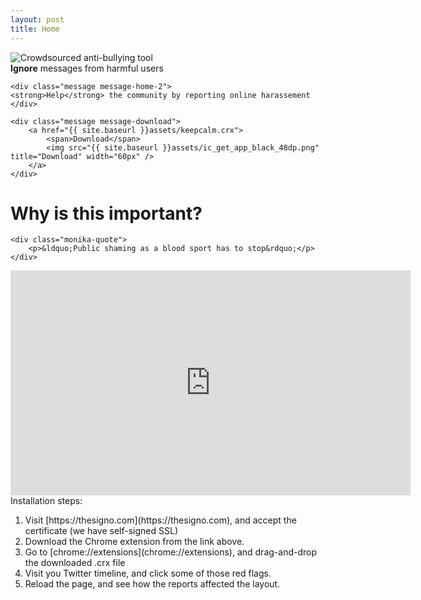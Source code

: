 ```yaml
---
layout: post
title: Home
---
```


<div class="image-home">
    <img src="{{ site.baseurl }}assets/keep-calm.png" title="Crowdsourced anti-bullying tool" />
</div>

<div class="message-home">
    <div class="message message-home-1">
    <strong>Ignore</strong> messages from harmful users
    </div>

    <div class="message message-home-2">
    <strong>Help</strong> the community by reporting online harassement
    </div>
    
    <div class="message message-download">
        <a href="{{ site.baseurl }}assets/keepcalm.crx">
            <span>Download</span>
            <img src="{{ site.baseurl }}assets/ic_get_app_black_48dp.png" title="Download" width="60px" />
        </a>
    </div>
</div>
      
<div class="ted-talk">
    <h1>Why is this important?</h1>

    <div class="monika-quote">
        <p>&ldquo;Public shaming as a blood sport has to stop&rdquo;</p>
    </div>

<iframe src="https://embed-ssl.ted.com/talks/lang/en/monica_lewinsky_the_price_of_shame.html" width="640" height="360" frameborder="0" scrolling="no" webkitAllowFullScreen mozallowfullscreen allowFullScreen></iframe>
</div>
<div class="message" id="instructions">
    Installation steps:
    <ol>
        <li>Visit [https://thesigno.com](https://thesigno.com), and accept the certificate (we have self-signed SSL)</li>
        <li>Download the Chrome extension from the link above.</li>
        <li>Go to [chrome://extensions](chrome://extensions), and drag-and-drop the downloaded .crx file</li>
        <li>Visit you Twitter timeline, and click some of those red flags.</li>
        <li>Reload the page, and see how the reports affected the layout.</li>
    </ol>
</div>
